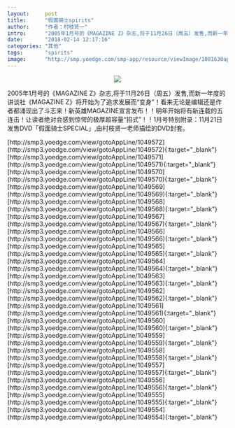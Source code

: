 ```yaml
---
layout:     post
title:      "假面骑士spirits"
author:     "作者：村枝贤一"
intro:      "2005年1月号的《MAGAZINE Z》杂志,将于11月26日（周五）发售,而新一年度的讲谈社《MAGAZINE Z》将开始为了追求发展而“变身”！看来无论是编辑还是作者都涌现出了斗志来！新英雄MAGAZINE宣言发布！！明年开始将有新连载的五连击！让读者绝对会感到惊愕的极厚超容量“招式”！！1月号特别附录：11月21日发售DVD「假面骑士SPECIAL」,由村枝贤一老师描绘的DVD封套。"
date:       "2018-02-14 12:17:16"
categories: "其他"
tags:       "spirits"
image:      "http://smp.yoedge.com/smp-app/resource/viewImage/1001638appline.png"
---
```

<div style="text-align: center">
<p><img src="http://smp.yoedge.com/smp-app/resource/viewImage/1001638appline.png"/></p>
</div>
<p class="post-meta">
<span>2005年1月号的《MAGAZINE Z》杂志,将于11月26日（周五）发售,而新一年度的讲谈社《MAGAZINE Z》将开始为了追求发展而“变身”！看来无论是编辑还是作者都涌现出了斗志来！新英雄MAGAZINE宣言发布！！明年开始将有新连载的五连击！让读者绝对会感到惊愕的极厚超容量“招式”！！1月号特别附录：11月21日发售DVD「假面骑士SPECIAL」,由村枝贤一老师描绘的DVD封套。</span>
</p>
[http://smp3.yoedge.com/view/gotoAppLine/1049572](http://smp3.yoedge.com/view/gotoAppLine/1049572){:target="_blank"}
[http://smp3.yoedge.com/view/gotoAppLine/1049571](http://smp3.yoedge.com/view/gotoAppLine/1049571){:target="_blank"}
[http://smp3.yoedge.com/view/gotoAppLine/1049570](http://smp3.yoedge.com/view/gotoAppLine/1049570){:target="_blank"}
[http://smp3.yoedge.com/view/gotoAppLine/1049569](http://smp3.yoedge.com/view/gotoAppLine/1049569){:target="_blank"}
[http://smp3.yoedge.com/view/gotoAppLine/1049568](http://smp3.yoedge.com/view/gotoAppLine/1049568){:target="_blank"}
[http://smp3.yoedge.com/view/gotoAppLine/1049567](http://smp3.yoedge.com/view/gotoAppLine/1049567){:target="_blank"}
[http://smp3.yoedge.com/view/gotoAppLine/1049566](http://smp3.yoedge.com/view/gotoAppLine/1049566){:target="_blank"}
[http://smp3.yoedge.com/view/gotoAppLine/1049565](http://smp3.yoedge.com/view/gotoAppLine/1049565){:target="_blank"}
[http://smp3.yoedge.com/view/gotoAppLine/1049564](http://smp3.yoedge.com/view/gotoAppLine/1049564){:target="_blank"}
[http://smp3.yoedge.com/view/gotoAppLine/1049563](http://smp3.yoedge.com/view/gotoAppLine/1049563){:target="_blank"}
[http://smp3.yoedge.com/view/gotoAppLine/1049562](http://smp3.yoedge.com/view/gotoAppLine/1049562){:target="_blank"}
[http://smp3.yoedge.com/view/gotoAppLine/1049561](http://smp3.yoedge.com/view/gotoAppLine/1049561){:target="_blank"}
[http://smp3.yoedge.com/view/gotoAppLine/1049560](http://smp3.yoedge.com/view/gotoAppLine/1049560){:target="_blank"}
[http://smp3.yoedge.com/view/gotoAppLine/1049559](http://smp3.yoedge.com/view/gotoAppLine/1049559){:target="_blank"}
[http://smp3.yoedge.com/view/gotoAppLine/1049558](http://smp3.yoedge.com/view/gotoAppLine/1049558){:target="_blank"}
[http://smp3.yoedge.com/view/gotoAppLine/1049557](http://smp3.yoedge.com/view/gotoAppLine/1049557){:target="_blank"}
[http://smp3.yoedge.com/view/gotoAppLine/1049556](http://smp3.yoedge.com/view/gotoAppLine/1049556){:target="_blank"}
[http://smp3.yoedge.com/view/gotoAppLine/1049555](http://smp3.yoedge.com/view/gotoAppLine/1049555){:target="_blank"}
[http://smp3.yoedge.com/view/gotoAppLine/1049554](http://smp3.yoedge.com/view/gotoAppLine/1049554){:target="_blank"}


